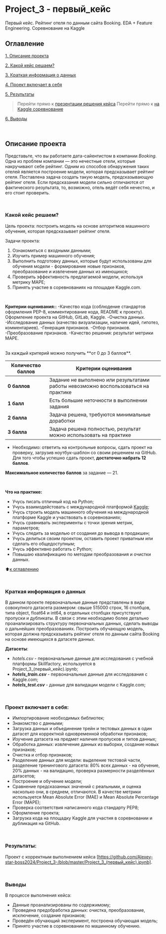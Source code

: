 # Project_3 - первый_кейс
Первый кейс. Рейтинг отеля по данным сайта Booking.
EDA + Feature Engineering. Соревнование на Kaggle
## Оглавление
[1. Описание проекта](#Описание-проекта)  

[2. Какой кейс решаем?](#Какой-кейс-решаем)

[3. Краткая информация о данных](#Краткая-информация-о-данных)

[4. Проект включает в себя](#Проект-включает-в-себя)

[5. Результаты](#Результаты)

  > Перейти прямо к [презентации решения кейса](https://github.com/Alexey-star-boss2024/Project_3-/blob/master/Project_3_(первый_кейс).ipynb) 
  > Перейти прямо к [на Kaggle соревнование](https://www.kaggle.com/code/alex202526/project-3-booking-reviews.ipynb)

[6. Выводы](#Выводы)  

<br>

## Описание проекта
Представьте, что вы работаете дата-сайентистом в компании *Booking*. Одна из проблем компании — это нечестные отели, которые накручивают себе рейтинг. Одним из способов обнаружения таких отелей является построение модели, которая предсказывает рейтинг отеля. Поставлена задача создать такую модель, предсказывающую рейтинг отеля. Если предсказания модели сильно отличаются от фактического результата, то, возможно, отель ведёт себя нечестно, и его стоит проверить.

<br>

### Какой кейс решаем?
Цель проекта: построить модель на основе алгоритмов машинного обучения, которая предсказывает рейтинг отеля.

Задачи проекта:

1. Ознакомиться с входными данными;
2. Изучить пример машинного обучения;
3. Выполнить подготовку данных, которые будут использованы для обучения модели - формирование новые признаков, преобразование и извлечение данных из имеющихся;
4. Проверить эффективность предлагаемой модели, используя метрику MAPE;
5. Принять участие в соревнованиях на площадке Kaggle.com.

<br>

**Критерии оценивания::**
-Качество кода (соблюдение стандартов оформления PEP-8, комментирование кода, README к проекту). Оформление проекта на GitHub, GitLab, Kaggle.
-Очистка данных.
-Исследование данных (качество визуализации, наличие идей, гипотез, комментариев).
-Генерация признаков.
-Отбор признаков.
-Преобразование признаков.
-Качество решения: результат метрики MAPE.

<br>
За каждый критерий можно получить **от 0 до 3 баллов**.
<!-- <table>
  <tbody>
    <tr style="vertical-align:middle">
      <td style="background-color: #2e765e; color: white; font-weight: bold">2 балла</td>
      <td style="align:left">Правильность решения задач, логичность построения запросов</td>
    </tr>
    <tr>
      <td style="background-color: #2e765e; color: white; font-weight: bold">2 балла</td>
      <td style="align:left">Читабельность и верное форматирование запросов и кода на Python, наличие комментариев в запросах;<br>Аккуратность оформления решения</td>
    </tr>
    <tr>
      <td style="background-color: #2e765e; color: white; font-weight: bold">2 балла</td>
      <td style="align:left">Логичность и полнота выводов</td>
    </tr>
    <tr>
      <td style="background-color: #2e765e; color: white; font-weight: bold">2 балла</td>
      <td style="align:left">Дополнительные исследования данных</td>
    </tr>
  </tbody>
</table> -->

| **Количество баллов** | **Критерии оценивания** |
| --- | --- |
| **0 баллов** | Задание не выполнено или результатами работы невозможно воспользоваться на практике |
| **1 балл** | Есть большие неточности в выполнении задания |
| **2 балла** | Задача решена, требуются минимальные доработки |
| **3 балла** | Задача решена полностью, результат можно использовать на практике |

* Необходимо: ответить на контрольные вопросы, сдать проект на проверку, загрузив ноутбук-шаблон со своим решением на GitHub. Для того чтобы успешно сдать проект, **достаточно набрать 12 баллов**.

**Максимальное количество баллов** за задание — 21.

<br>

**Что на практике:**
-   Учусь писать отличный код на Python;
-   Учусь взаимодейстовать с международной платформой [Kaggle](http://kaggle.com/);
-   Учусь строить модель машинного обучения на международной платформе Kaggle и участвовать в соревнованиях;
-   Учусь сравнивать эксперименты с точки зрения метрик, параметров;
-   Учусь следить за моделью от создания до вывода в продакшен;
-   Учусь делиться своим проектом, оставить проект приватным или сделать его общедоступным;
-   Учусь эффективно работать с Python;
-   Повышаю квалификацию по методам преобразования и очистки данных. 


:arrow_up:[к оглавлению](#Оглавление)

<br>

### Краткая информация о данных

В данном проекте первоначальные данные представлены в виде совокупного датасета размером: свыше 515000 строк, 16 столбцов, типа object, float64 и int64, в отдельных столбцах присутствуют пропуски и дубликаты. В связи с этим необходимо более детально проанализировать структуру первоначальных данных, сделать выводы о дальнейших преобразованиях. Построить обучающую модель, которая должна предсказывать рейтинг отеля по данным сайта Booking на основе имеющихся в датасете данных.

**Датасеты**:

* *hotels.csv* - первоначальные данные для исследования с учебной платформы Skillfactory, используется в Project_3_(первый_кейс).ipynb;
* ***hotels_train.csv*** - первоначальные данные для исследования с Kaggle.com;
* ***hotels_test.csv*** - данные для валидации модели с Kaggle.com;

<br>

### Проект включает в себя:
- Импортирование необходимых библиотек;
- Знакомство с данными;
- Загрузка данных и объединение трейн и тестовых данных в один датасет для корректной одновременной обработки признаков;
- Изучение датасета на предмет наличия пропусков и типов данных;
- Обработка данных: извлечение данных из выборки, создание новых признаков;
- Очистка и отбор признаков;
- Разделение данных для модели: выделение тестовой части, разделение тренингового датасета: 80% всех данных - на обучение, 20% данных - на валидацию, проверка размерности разделённых датасетов;
- Построение и обучение модели;
- Сравнение предсказанных значений с реальными, и оценка насколько они, в среднем, отличаются. В качестве метрики используется Mean Absolute Error (MAE) и Mean Absolute Percentage Error (MAPE);
- Проверка соответствия написанного кода стандарту PEP8;
- Оформление проекта;
- Загрузка кода на площадку Kaggle для участия в соревновании и дубликация на GitHub.

<br>

### Результаты:

Проект c корректным выполнением кейса [https://github.com/Alexey-star-boss2024/Project_3-/blob/master/Project_3_(первый_кейс).ipynb].

<br>

### Выводы
В процессе выполнения кейса:
* Данные проанализированы по содержимому;
* Проведена предобработка данных: очистка, преобразование, исключение, создание признаков;
* Проведён обучающий эксперимент, построена обучающая модель;
* Принято участие в соревновании по машинному обучению.
